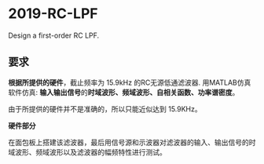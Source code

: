 # 2019-RC-LPF

Design a first-order RC LPF.

## 要求

**根据所提供的硬件**，截止频率为 15.9kHz 的RC无源低通滤波器. 用MATLAB仿真软件仿真: **输入输出信号**的**时域波形、频域波形、自相关函数、功率谱密度**。

由于所提供的硬件并不是准确的，所以只能近似达到 15.9KHz。

**硬件部分**

在面包板上搭建该滤波器，最后用信号源和示波器对滤波器的输入、输出信号的时域波形、频域波形以及滤波器的幅频特性进行测试。
